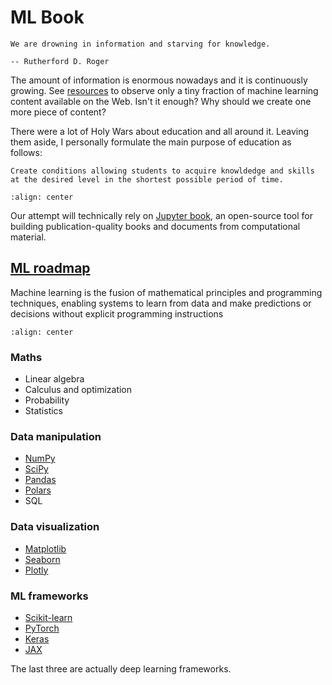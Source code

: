 # ML Book

```{epigraph}
We are drowning in information and starving for knowledge.

-- Rutherford D. Roger
```

The amount of information is enormous nowadays and it is continuously growing. See [resources](./resources.md) to observe only a tiny fraction of machine learning content available on the Web. Isn't it enough? Why should we create one more piece of content?

There were a lot of Holy Wars about education and all around it. Leaving them aside, I personally formulate the main purpose of education as follows:

```{admonition} The Fundamental Goal of Education
Create conditions allowing students to acquire knowldedge and skills at the desired level in the shortest possible period of time.
```

```{figure} https://slideplayer.com/7520891/24/images/slide_1.jpg
:align: center
```

Our attempt will technically rely on [Jupyter book](https://jupyterbook.org/en/stable/intro.html), an open-source tool for building publication-quality books and documents from computational material.

## [ML roadmap](https://drive.google.com/file/d/1dKGx_tJu_piWrteRjbmRlcoRalZ6ht7s/view)

Machine learning is the fusion of mathematical principles and programming techniques, enabling systems to learn from data and make predictions or decisions without explicit programming instructions

```{figure} ./ML_map.png
:align: center
```

### Maths

* Linear algebra
* Calculus and optimization
* Probability
* Statistics

### Data manipulation

* [NumPy](https://numpy.org/)
* [SciPy](https://scipy.org/)
* [Pandas](https://pandas.pydata.org/)
* [Polars](https://pola.rs/)
* SQL

### Data visualization

* [Matplotlib](https://matplotlib.org/)
* [Seaborn](https://seaborn.pydata.org/)
* [Plotly](https://plotly.com/python/)

### ML frameworks

* [Scikit-learn](https://scikit-learn.org/stable/)
* [PyTorch](https://pytorch.org/)
* [Keras](https://keras.io/)
* [JAX](https://jax.readthedocs.io/en/latest/notebooks/quickstart.html)

The last three are actually deep learning frameworks.
